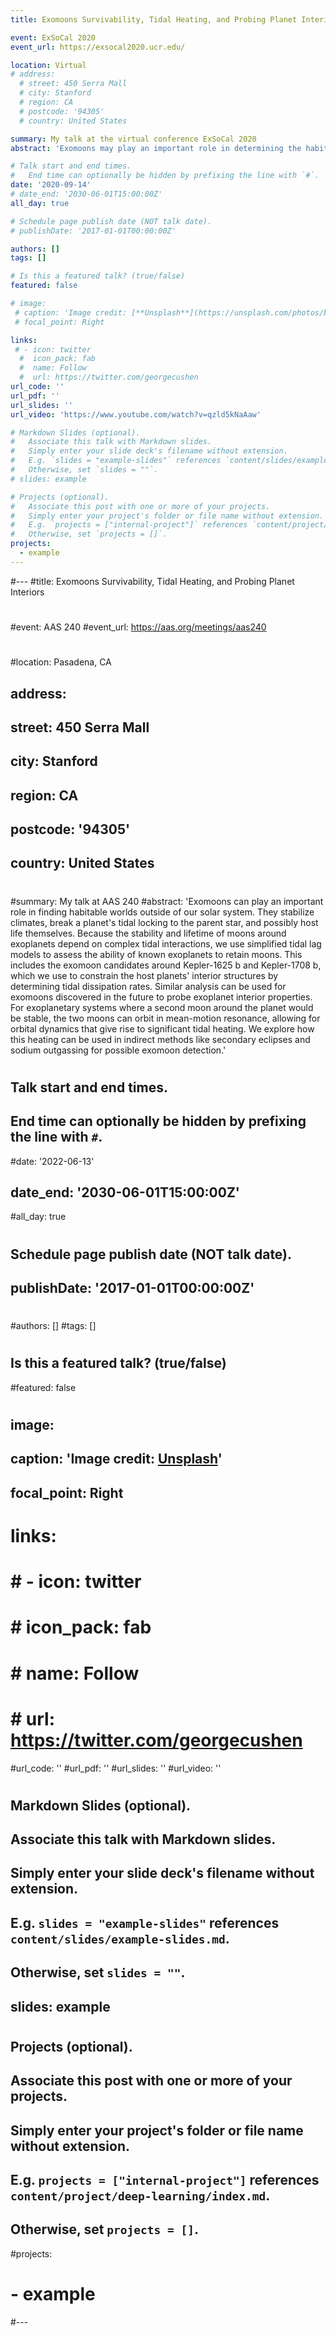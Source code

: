 ```yaml
---
title: Exomoons Survivability, Tidal Heating, and Probing Planet Interiors

event: ExSoCal 2020
event_url: https://exsocal2020.ucr.edu/

location: Virtual
# address:
  # street: 450 Serra Mall
  # city: Stanford
  # region: CA
  # postcode: '94305'
  # country: United States

summary: My talk at the virtual conference ExSoCal 2020
abstract: 'Exomoons may play an important role in determining the habitability of worlds outside of our solar system. They can stabilize conditions, alter the climate by breaking tidal locking with the parent star, drive tidal heating, and perhaps even host life themselves. However, the ability of an exoplanet to sustain an exomoon depends on complex tidal interactions. Motivated by this, we make use of simplified tidal lag models to follow the evolution of the separations and orbital and rotational periods in planet, star, and moon systems. We apply these models to known exoplanet systems to assess the potential for these exoplanets to host exomoons. We find that there are at least 36 systems in which an exoplanet in the habitable zone may host an exomoon for longer than one gigayear. This includes Kepler-1625b, an exoplanet with an exomoon candidate, which we determine would be able to retain a Neptune-sized moon for longer than a Hubble time. These results may help provide potential targets for future observation. In many cases, there remains considerable uncertainty in the composition of specific exoplanets. We show the detection (or not) of an exomoon would provide an important constraint on the planet structure due to differences in their tidal response.'

# Talk start and end times.
#   End time can optionally be hidden by prefixing the line with `#`.
date: '2020-09-14'
# date_end: '2030-06-01T15:00:00Z'
all_day: true

# Schedule page publish date (NOT talk date).
# publishDate: '2017-01-01T00:00:00Z'

authors: []
tags: []

# Is this a featured talk? (true/false)
featured: false

# image:
 # caption: 'Image credit: [**Unsplash**](https://unsplash.com/photos/bzdhc5b3Bxs)'
 # focal_point: Right

links:
 # - icon: twitter
  #  icon_pack: fab
  #  name: Follow
  #  url: https://twitter.com/georgecushen
url_code: ''
url_pdf: ''
url_slides: ''
url_video: 'https://www.youtube.com/watch?v=qzld5kNaAaw'

# Markdown Slides (optional).
#   Associate this talk with Markdown slides.
#   Simply enter your slide deck's filename without extension.
#   E.g. `slides = "example-slides"` references `content/slides/example-slides.md`.
#   Otherwise, set `slides = ""`.
# slides: example

# Projects (optional).
#   Associate this post with one or more of your projects.
#   Simply enter your project's folder or file name without extension.
#   E.g. `projects = ["internal-project"]` references `content/project/deep-learning/index.md`.
#   Otherwise, set `projects = []`.
projects:
  - example
---
```




#---
#title: Exomoons Survivability, Tidal Heating, and Probing Planet Interiors
#
#event: AAS 240
#event_url: https://aas.org/meetings/aas240
#
#location: Pasadena, CA
## address:
##  street: 450 Serra Mall
##  city: Stanford
##  region: CA
##  postcode: '94305'
##  country: United States
#
#summary: My talk at AAS 240
#abstract: 'Exomoons can play an important role in finding habitable worlds outside of our solar system. They stabilize climates, break a planet's tidal locking to the parent star, and possibly host life themselves. Because the stability and lifetime of moons around exoplanets depend on complex tidal interactions, we use simplified tidal lag models to assess the ability of known exoplanets to retain moons. This includes the exomoon candidates around Kepler-1625 b and Kepler-1708 b, which we use to constrain the host planets' interior structures by determining tidal dissipation rates. Similar analysis can be used for exomoons discovered in the future to probe exoplanet interior properties. For exoplanetary systems where a second moon around the planet would be stable, the two moons can orbit in mean-motion resonance, allowing for orbital dynamics that give rise to significant tidal heating. We explore how this heating can be used in indirect methods like secondary eclipses and sodium outgassing for possible exomoon detection.'
#
## Talk start and end times.
##   End time can optionally be hidden by prefixing the line with `#`.
#date: '2022-06-13'
## date_end: '2030-06-01T15:00:00Z'
#all_day: true
#
## Schedule page publish date (NOT talk date).
## publishDate: '2017-01-01T00:00:00Z'
#
#authors: []
#tags: []
#
## Is this a featured talk? (true/false)
#featured: false
#
## image:
##   caption: 'Image credit: [**Unsplash**](https://unsplash.com/photos/bzdhc5b3Bxs)'
##   focal_point: Right
#
# links:
# #  - icon: twitter
# #   icon_pack: fab
#  #  name: Follow
#  #  url: https://twitter.com/georgecushen
#url_code: ''
#url_pdf: ''
#url_slides: ''
#url_video: ''
#
## Markdown Slides (optional).
##   Associate this talk with Markdown slides.
##   Simply enter your slide deck's filename without extension.
##   E.g. `slides = "example-slides"` references `content/slides/example-slides.md`.
##   Otherwise, set `slides = ""`.
## slides: example
#
## Projects (optional).
##   Associate this post with one or more of your projects.
##   Simply enter your project's folder or file name without extension.
##   E.g. `projects = ["internal-project"]` references `content/project/deep-learning/index.md`.
##   Otherwise, set `projects = []`.
#projects:
#  - example
#---
#
